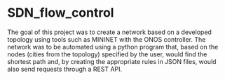 # SDN_flow_control
The goal of this project was to create a network based on a developed topology using tools such as MININET with the ONOS controller. The network was to be automated using a python program that, based on the nodes (cities from the topology) specified by the user, would find the shortest path and, by creating the appropriate rules in JSON files, would also send requests through a REST API. 
